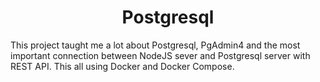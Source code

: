 <h1 align="center">Postgresql</h1>

<p>This project taught me a lot about Postgresql, PgAdmin4 and the most important connection between NodeJS sever and Postgresql server with REST API. This all using Docker and Docker Compose.</p>